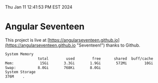 Thu Jan 11 12:41:53 PM EST 2024

# Angular Seventeen


This project is live at [https://angularseventeen.github.io](https://angularseventeen.github.io "Seventeen!") thanks to Github.

```bash
System Memory
               total        used        free      shared  buff/cache   available
Mem:            15Gi       3.3Gi       1.9Gi       572Mi        10Gi        11Gi
Swap:          8.0Gi       768Ki       8.0Gi
System Storage
376M	.
